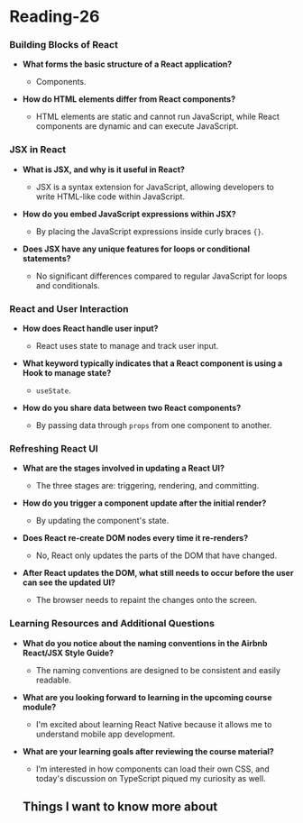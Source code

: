 # Reading-26 

### Building Blocks of React
- **What forms the basic structure of a React application?**
  - Components.

- **How do HTML elements differ from React components?**
  - HTML elements are static and cannot run JavaScript, while React components are dynamic and can execute JavaScript.

### JSX in React
- **What is JSX, and why is it useful in React?**
  - JSX is a syntax extension for JavaScript, allowing developers to write HTML-like code within JavaScript.

- **How do you embed JavaScript expressions within JSX?**
  - By placing the JavaScript expressions inside curly braces `{}`.

- **Does JSX have any unique features for loops or conditional statements?**
  - No significant differences compared to regular JavaScript for loops and conditionals.

### React and User Interaction
- **How does React handle user input?**
  - React uses state to manage and track user input.

- **What keyword typically indicates that a React component is using a Hook to manage state?**
  - `useState`.

- **How do you share data between two React components?**
  - By passing data through `props` from one component to another.

### Refreshing React UI
- **What are the stages involved in updating a React UI?**
  - The three stages are: triggering, rendering, and committing.

- **How do you trigger a component update after the initial render?**
  - By updating the component's state.

- **Does React re-create DOM nodes every time it re-renders?**
  - No, React only updates the parts of the DOM that have changed.

- **After React updates the DOM, what still needs to occur before the user can see the updated UI?**
  - The browser needs to repaint the changes onto the screen.

### Learning Resources and Additional Questions
- **What do you notice about the naming conventions in the Airbnb React/JSX Style Guide?**
  - The naming conventions are designed to be consistent and easily readable.

- **What are you looking forward to learning in the upcoming course module?**
  - I'm excited about learning React Native because it allows me to understand mobile app development.

- **What are your learning goals after reviewing the course material?**
  - I’m interested in how components can load their own CSS, and today's discussion on TypeScript piqued my curiosity as well.

  ## Things I want to know more about
  